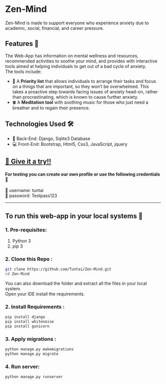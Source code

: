 # Zen-Mind
Zen-Mind is made to support everyone who experience anxiety due to academic, social, financial, and career pressure.

## Features :information_desk_person:
The Web-App has information on mental wellness and resources, recommended activities to soothe your mind, and provides with interactive tools aimed at helping individuals to get out of a bad cycle of anxiety. <br>
The tools include: 
 - :memo: A **Priority list** that allows individuals to arrange their tasks and focus on a things that are important, so they won’t be overwhelmed. This takes a proactive step towards facing issues of anxiety head-on, rather than procrastinating, which is known to cause further anxiety. <br>
 - :four_leaf_clover: A **Meditation tool** with soothing music for those who just need a breather and to regain their presence.

## Technologies Used :hammer_and_wrench:
 - :construction: Back-End: Django, Sqlite3 Database
 - :computer: Front-End: Bootstrap, Html5, Css3, JavaScript, jquery
 
## <a href="https://zen-mind-django-app.herokuapp.com/" target="_blank">:sunflower: Give it a try!!</a>

#### For testing you can create our own profile or use the following credentials :closed_lock_with_key:
:robot: username: tuntai <br>
:key: password: Testpass123

<hr> 

## To run this web-app in your local systems :open_file_folder:

### 1. Pre-requisites:
1. Python 3
2. pip 3
### 2. Clone this Repo :
```sh
git clone https://github.com/Tuntai/Zen-Mind.git
cd Zen-Mind
```
You can also download the folder and extract all the files in your local system.<br>
Open your IDE install the requirements.
### 2. Install Requirements :
```sh
pip install django
pip install whitenoise
pip install gunicorn
```
### 3. Apply migrations : 
```sh
python manage.py makemigrations
python manage.py migrate
```
### 4. Run server:
```sh
python manage.py runserver
```
